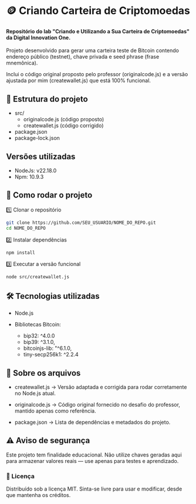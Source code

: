 # 🪙 Criando Carteira de Criptomoedas

#### Repositório do lab "Criando e Utilizando a Sua Carteira de Criptomoedas" da Digital Innovation One.

Projeto desenvolvido para gerar uma carteira teste de Bitcoin contendo endereço público (testnet), chave privada e seed phrase (frase mnemônica).

Inclui o código original proposto pelo professor (originalcode.js) e a versão ajustada por mim (createwallet.js) que está 100% funcional.




## 📂 Estrutura do projeto

- src/ 
    - originalcode.js (código proposto) 
    - createwallet.js (código corrigido)
- package.json
- package-lock.json



## Versões utilizadas
- NodeJs: v22.18.0
- Npm: 10.9.3
## 🚀 Como rodar o projeto

1️⃣ Clonar o repositório

```bash
git clone https://github.com/SEU_USUARIO/NOME_DO_REPO.git
cd NOME_DO_REPO
```

2️⃣ Instalar dependências

```bash
npm install
```

3️⃣ Executar a versão funcional

```bash
node src/createwallet.js
```

## 🛠 Tecnologias utilizadas
- Node.js

- Bibliotecas Bitcoin:
    - bip32: ^4.0.0
    - bip39: ^3.1.0,
    - bitcoinjs-lib: "^6.1.0,
    - tiny-secp256k1: ^2.2.4
## 📜 Sobre os arquivos
- createwallet.js → Versão adaptada e corrigida para rodar corretamente no Node.js atual.

- originalcode.js → Código original fornecido no desafio do professor, mantido apenas como referência.

- package.json → Lista de dependências e metadados do projeto.


## ⚠ Aviso de segurança
Este projeto tem finalidade educacional.
Não utilize chaves geradas aqui para armazenar valores reais — use apenas para testes e aprendizado.

### 📄 Licença
Distribuído sob a licença MIT.
Sinta-se livre para usar e modificar, desde que mantenha os créditos.